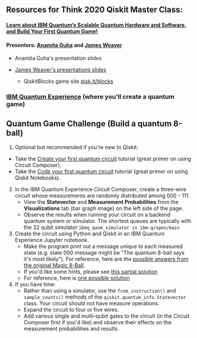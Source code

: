 ## Resources for Think 2020 Qiskit Master Class:

#### [Learn about IBM Quantum’s Scalable Quantum Hardware and Software, and Build Your First Quantum Game!](https://events.tools.ibm.com/widget/ibm/think20/catalog?search=2914) 

#### Presenters: [Anamita Guha](https://twitter.com/anamitag) and [James Weaver](https://twitter.com/javafxpert)

- Anamita Guha's presentation slides

- [James Weaver's presentations slides](https://slides.com/javafxpert/qiskitblocks)
  - QiskitBlocks game site [qisk.it/blocks](https://github.com/JavaFXpert/QiskitBlocks)

### [IBM Quantum Experience](https://quantum-computing.ibm.com/) (where you'll create a quantum game)



## Quantum Game Challenge (Build a quantum 8-ball)

1. Optional but recommended if you're new to Qiskit:
  - Take the [Create your first quantum circuit](https://quantum-computing.ibm.com/docs/start-iqx/drag-drop/first-circ) tutorial (great primer on using Circuit Composer).
  - Take the [Code your first quantum circuit](https://quantum-computing.ibm.com/docs/start-iqx/code/first-circ) tutorial  (great primer on using Qiskit Notebooks).
2. In the IBM Quantum Experience Circuit Composer, create a three-wire circuit whose measurements are randomly distributed among 000 - 111.
   - View the **Statevector** and **Measurement Probabilities** from the **Visualizations** tab (bar graph image) on the left side of the page.
   - Observe the results when running your circuit on a backend quantum system or simulator. The shortest queues are typically with the 32 qubit simulator `ibmq_qasm_simulator in ibm-q/open/main`
3. Create the circuit using Python and Qiskit in an IBM Quantum Experience Jupyter notebook.
   - Make the program print out a message unique to each measured state (e.g. state 000 message might be "The quantum 8-ball says it's most likely"). For reference, here are the [possible answers from the original Magic 8-Ball](https://en.wikipedia.org/wiki/Magic_8-Ball#Possible_answers).
   - If you'd like some hints, please see [this partial solution](https://github.com/JavaFXpert/think2020/blob/master/quantum_8ball_hints.ipynb)
   - For reference, here is [one possible solution](https://github.com/JavaFXpert/think2020/blob/master/quantum_8ball_solution.ipynb)
4. If you have time:
   - Rather than using a simulator, use the `from_instruction()` and `sample_counts()` methods of the `qiskit.quantum_info.Statevector` class. Your circuit should not have measure operations. 
   - Expand the circuit to four or five wires.
   - Add various single and multi-qubit gates to the circuit (in the Circuit Composer first if you'd like) and observe their effects on the measurement probabilities and results.



